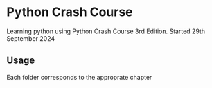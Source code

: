 # Python Crash Course

Learning python using Python Crash Course 3rd Edition.
Started 29th September 2024

## Usage

Each folder corresponds to the approprate chapter

